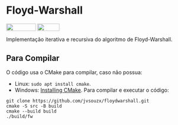 # Floyd-Warshall

<div style="display: inline-block;">
<img align="center" height="20px" width="80px" src="https://badgen.net/badge/license/MIT/green"/>
<img align="center" height="20px" width="60px" src="https://img.shields.io/badge/C%2B%2B-00599C?style=for-the-badge&logo=c%2B%2B&logoColor=white"/> 
</div>
<p> </p>
<p> </p>
Implementação iterativa e recursiva do algoritmo de Floyd-Warshall.

## Para Compilar
O código usa o CMake para compilar, caso não possua: 
- Linux: ``` sudo apt install cmake ```.
- Windows: <a href= "https://cmake.org/install/"> Installing CMake</a>.
Para compilar e executar o código:
```
git clone https://github.com/jvsouzx/floydwarshall.git
cmake -S src -B build
cmake --build build
./build/fw  
```
